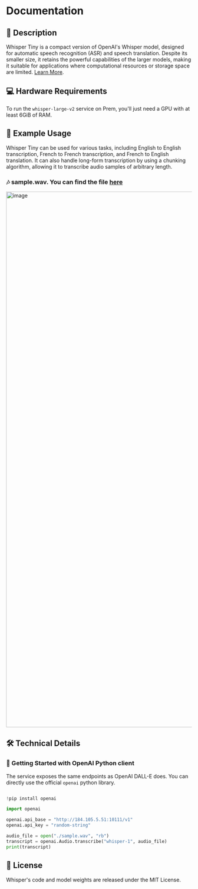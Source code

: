 # Documentation

## 📌 Description

Whisper Tiny is a compact version of OpenAI's Whisper model, designed for automatic speech recognition (ASR) and speech translation. Despite its smaller size, it retains the powerful capabilities of the larger models, making it suitable for applications where computational resources or storage space are limited. <a href='https://huggingface.co/openai/whisper-large-v2' target='_blank'>Learn More</a>.

## 💻 Hardware Requirements

To run the `whisper-large-v2` service on Prem, you'll just need a GPU with at least 6GiB of RAM.

## 📒 Example Usage

Whisper Tiny can be used for various tasks, including English to English transcription, French to French transcription, and French to English translation. It can also handle long-form transcription by using a chunking algorithm, allowing it to transcribe audio samples of arbitrary length.

### 🎶 sample.wav. You can find the file [here](https://github.com/premAI-io/prem-registry/blob/main/audio-to-text-whisper-tiny/sample.wav)

<img width="1449" alt="image" src="https://github.com/premAI-io/prem-registry/assets/29598954/8fe4ee74-e941-42ae-b3e8-5efd30581729">

## 🛠️ Technical Details

### 🚀 Getting Started with OpenAI Python client

The service exposes the same endpoints as OpenAI DALL-E does. You can directly use the official `openai` python library.

```python

!pip install openai

import openai

openai.api_base = "http://184.105.5.51:10111/v1"
openai.api_key = "random-string"

audio_file = open("./sample.wav", "rb")
transcript = openai.Audio.transcribe("whisper-1", audio_file)
print(transcript)

```

## 📜 License

Whisper's code and model weights are released under the MIT License.
